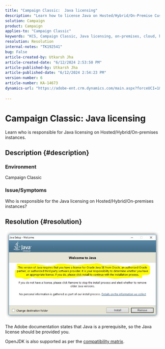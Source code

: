 ```yaml
---
title: "Campaign Classic:  Java licensing"
description: "Learn how to license Java on Hosted/Hybrid/On-Premise Customers."
solution: Campaign
product: Campaign
applies-to: "Campaign Classic"
keywords: "KCS, Campaign Classic, Java licensing, on-premises, cloud, hybrid"
resolution: Resolution
internal-notes: "TK192541"
bug: False
article-created-by: Utkarsh Jha
article-created-date: "6/12/2024 2:53:50 PM"
article-published-by: Utkarsh Jha
article-published-date: "6/12/2024 2:54:23 PM"
version-number: 6
article-number: KA-14673
dynamics-url: "https://adobe-ent.crm.dynamics.com/main.aspx?forceUCI=1&pagetype=entityrecord&etn=knowledgearticle&id=c0785590-cb28-ef11-840a-00224808decd"

---
```

# Campaign Classic:  Java licensing


Learn who is responsible for Java licensing on Hosted/Hybrid/On-premises instances.

## Description {#description}


### Environment

Campaign Classic

### Issue/Symptoms

Who is responsible for the Java licensing on Hosted/Hybrid/On-premises instances?


## Resolution {#resolution}


![](assets/5ccf7221-f327-ef11-840b-6045bd0065b6.png)

The Adobe documentation states that Java is a prerequisite, so the Java license should be provided you.

OpenJDK is also supported as per the [compatibility matrix](https://experienceleague.adobe.com/docs/campaign-classic/using/release-notes/compatibility-matrix.html).
